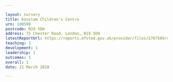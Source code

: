 ```yaml
---

layout: nursery
title: Konstam Children's Centre
urn: 100599
postcode: N19 5DH
address: 75 Chester Road, London, N19 5DH
latestReportUrl: https://reports.ofsted.gov.uk/provider/files/2767509/urn/100599.pdf
teaching: 1
development: 1
leadership: 1
outcomes: 1
overall: 1
date: 21 March 2018

---
```

